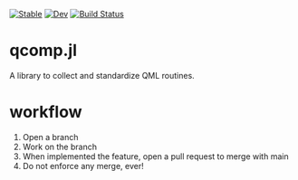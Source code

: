 [![Stable](https://img.shields.io/badge/docs-stable-blue.svg)](https://Qu-DOS.github.io/qcomp.jl/stable/)
[![Dev](https://img.shields.io/badge/docs-dev-blue.svg)](https://Qu-DOS.github.io/qcomp.jl/dev/)
[![Build Status](https://github.com/Qu-DOS/qcomp.jl/actions/workflows/CI.yml/badge.svg?branch=main)](https://github.com/Qu-DOS/qcomp.jl/actions/workflows/CI.yml?query=branch%3Amain)

# qcomp.jl
A library to collect and standardize QML routines.

# workflow
1. Open a branch
2. Work on the branch
3. When implemented the feature, open a pull request to merge with main
4. Do not enforce any merge, ever!
